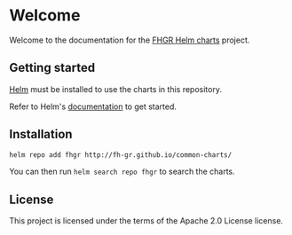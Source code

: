 # Welcome

Welcome to the documentation for the [FHGR Helm charts](https://github.com/fh-gr/common-charts) project.

## Getting started

[Helm](https://helm.sh) must be installed to use the charts in this repository.

Refer to Helm's [documentation](https://helm.sh/docs/) to get started.

## Installation

```sh
helm repo add fhgr http://fh-gr.github.io/common-charts/
```

You can then run `helm search repo fhgr` to search the charts.

## License

This project is licensed under the terms of the Apache 2.0 License license.
